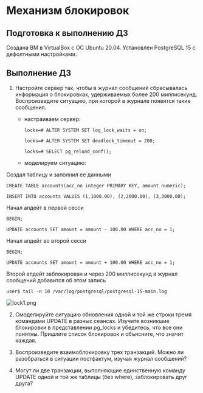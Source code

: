 # Механизм блокировок

## Подготовка к выполнению ДЗ
Создана ВМ в VirtualBox с ОС Ubuntu 20.04. Установлен PostgreSQL 15 с дефолтными настройками.

## Выполнение ДЗ

1. Настройте сервер так, чтобы в журнал сообщений сбрасывалась информация о блокировках, удерживаемых более 200 миллисекунд. Воспроизведите ситуацию, при которой в журнале появятся такие сообщения.
    * настраиваем сервер:
	
      ```locks=# ALTER SYSTEM SET log_lock_waits = on;```
	  
	  ```locks=# ALTER SYSTEM SET deadlock_timeout = 200;```
	  
	  ```locks=# SELECT pg_reload_conf();```
	
    * моделируем ситуацию:

Создал таблицу и заполнил ее данными

```CREATE TABLE accounts(acc_no integer PRIMARY KEY, amount numeric);```

```INSERT INTO accounts VALUES (1,1000.00), (2,2000.00), (3,3000.00);```

Начал апдейт в первой сесси

```BEGIN;```

```UPDATE accounts SET amount = amount - 100.00 WHERE acc_no = 1;```
   
Начал апдейт во второй сесси

```BEGIN;```

```UPDATE accounts SET amount = amount + 100.00 WHERE acc_no = 1;```
   
Второй апдейт заблокирован и через 200 миллисекунд в журнал сообщений добавится об этом запись

```user$ tail -n 10 /var/log/postgresql/postgresql-15-main.log```

<img src="/HW07/xxx/1.PNG" alt="lock1.png" /> 


2. Смоделируйте ситуацию обновления одной и той же строки тремя командами UPDATE в разных сеансах. Изучите возникшие блокировки в представлении pg_locks и убедитесь, что все они понятны. Пришлите список блокировок и объясните, что значит каждая.



3. Воспроизведите взаимоблокировку трех транзакций. Можно ли разобраться в ситуации постфактум, изучая журнал сообщений?



4. Могут ли две транзакции, выполняющие единственную команду UPDATE одной и той же таблицы (без where), заблокировать друг друга?



